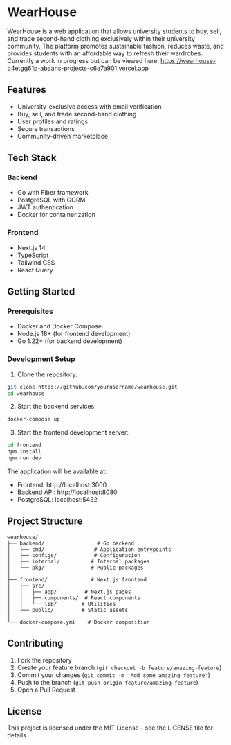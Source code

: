 # WearHouse

WearHouse is a web application that allows university students to buy, sell, and trade second-hand clothing exclusively within their university community. The platform promotes sustainable fashion, reduces waste, and provides students with an affordable way to refresh their wardrobes.
Currently a work in progress but can be viewed here: https://wearhouse-o4etgg61p-abaans-projects-c6a7a901.vercel.app

## Features

- University-exclusive access with email verification
- Buy, sell, and trade second-hand clothing
- User profiles and ratings
- Secure transactions
- Community-driven marketplace

## Tech Stack

### Backend
- Go with Fiber framework
- PostgreSQL with GORM
- JWT authentication
- Docker for containerization

### Frontend
- Next.js 14
- TypeScript
- Tailwind CSS
- React Query

## Getting Started

### Prerequisites
- Docker and Docker Compose
- Node.js 18+ (for frontend development)
- Go 1.22+ (for backend development)

### Development Setup

1. Clone the repository:
```bash
git clone https://github.com/yourusername/wearhouse.git
cd wearhouse
```

2. Start the backend services:
```bash
docker-compose up
```

3. Start the frontend development server:
```bash
cd frontend
npm install
npm run dev
```

The application will be available at:
- Frontend: http://localhost:3000
- Backend API: http://localhost:8080
- PostgreSQL: localhost:5432

## Project Structure

```
wearhouse/
├── backend/                 # Go backend
│   ├── cmd/                # Application entrypoints
│   ├── configs/            # Configuration
│   ├── internal/          # Internal packages
│   └── pkg/               # Public packages
│
├── frontend/              # Next.js frontend
│   ├── src/
│   │   ├── app/         # Next.js pages
│   │   ├── components/  # React components
│   │   └── lib/        # Utilities
│   └── public/         # Static assets
│
└── docker-compose.yml    # Docker composition
```

## Contributing

1. Fork the repository
2. Create your feature branch (`git checkout -b feature/amazing-feature`)
3. Commit your changes (`git commit -m 'Add some amazing feature'`)
4. Push to the branch (`git push origin feature/amazing-feature`)
5. Open a Pull Request

## License

This project is licensed under the MIT License - see the LICENSE file for details. 
